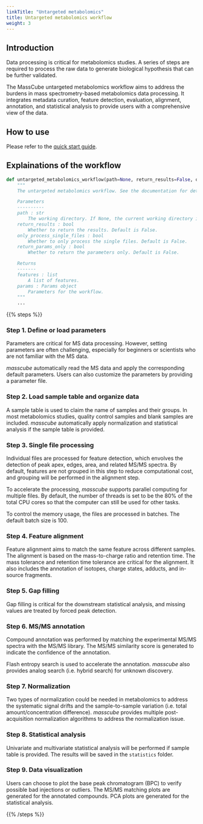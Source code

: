 ```yaml
---
linkTitle: "Untargeted metabolomics"
title: Untargeted metabolomics workflow
weight: 3
---
```


## Introduction

Data processing is critical for metabolomics studies. A series of steps are required to process the raw data to generate biological hypothesis that can be further validated.

The MassCube untargeted metabolomics workflow aims to address the burdens in mass spectrometry-based metabolomics data processing. It integrates metadata curation, feature detection, evaluation, alignment, annotation, and statistical analysis to provide users with a comprehensive view of the data.

## How to use

Please refer to the [quick start guide](/docs/quickstart).

## Explainations of the workflow

```python {linenos=table,hl_lines=[],linenostar=1}
def untargeted_metabolomics_workflow(path=None, return_results=False, only_process_single_files=False, return_params_only=False):
    """
    The untargeted metabolomics workflow. See the documentation for details.

    Parameters
    ----------
    path : str
        The working directory. If None, the current working directory is used.
    return_results : bool
        Whether to return the results. Default is False.
    only_process_single_files : bool
        Whether to only process the single files. Default is False.
    return_params_only : bool
        Whether to return the parameters only. Default is False.

    Returns
    -------
    features : list
        A list of features.
    params : Params object
        Parameters for the workflow.
    """
    ...
```

{{% steps %}}

### Step 1. Define or load parameters

Parameters are critical for MS data processing. However, setting parameters are often challenging, especially for beginners or scientists who are not familiar with the MS data.

_masscube_ automatically read the MS data and apply the corresponding default parameters. Users can also customize the parameters by providing a parameter file.

### Step 2. Load sample table and organize data

A sample table is used to claim the name of samples and their groups. In most metabolomics studies, quality control samples and blank samples are included. _masscube_ automatically apply normalization and statistical analysis if the sample table is provided.

### Step 3. Single file processing

Individual files are processed for feature detection, which envolves the detection of peak apex, edges, area, and related MS/MS spectra. By default, features are not grouped in this step to reduce computational cost, and grouping will be performed in the alignment step.

To accelerate the processing, _masscube_ supports parallel computing for multiple files. By default, the number of threads is set to be the 80% of the total CPU cores so that the computer can still be used for other tasks.

To control the memory usage, the files are processed in batches. The default batch size is 100.

### Step 4. Feature alignment

Feature alignment aims to match the same feature across different samples. The alignment is based on the mass-to-charge ratio and retention time. The mass tolerance and retention time tolerance are critical for the alignment. It also includes the annotation of isotopes, charge states, adducts, and in-source fragments.

### Step 5. Gap filling

Gap filling is critical for the downstream statistical analysis, and missing values are treated by forced peak detection.

### Step 6. MS/MS annotation

Compound annotation was performed by matching the experimental MS/MS spectra with the MS/MS library. The MS/MS similarity score is generated to indicate the confidence of the annotation.

Flash entropy search is used to accelerate the annotation. _masscube_ also provides analog search (i.e. hybrid search) for unknown discovery.

### Step 7. Normalization

Two types of normalization could be needed in metabolomics to address the systematic signal drifts and the sample-to-sample variation (i.e. total amount/concentration difference). _masscube_ provides multiple post-acquisition normalization algorithms to address the normalization issue.

### Step 8. Statistical analysis

Univariate and multivariate statistical analysis will be performed if sample table is provided. The results will be saved in the `statistics` folder.

### Step 9. Data visualization

Users can choose to plot the base peak chromatogram (BPC) to verify possible bad injections or outliers. The MS/MS matching plots are generated for the annotated compounds. PCA plots are generated for the statistical analysis.

{{% /steps %}}
